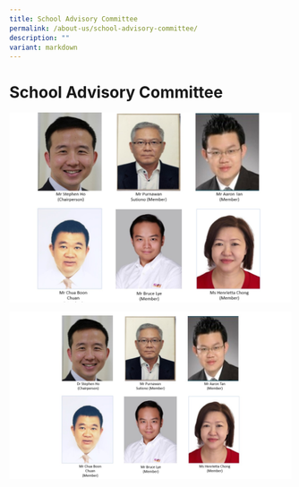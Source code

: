 ```yaml
---
title: School Advisory Committee
permalink: /about-us/school-advisory-committee/
description: ""
variant: markdown
---
```

# **School Advisory Committee**

![](/images/SAC_26Jun_2024_4.jpg)

![](/images/SAC_13Mar_2025_1.jpg)